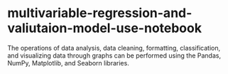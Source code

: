 # multivariable-regression-and-valiutaion-model-use-notebook
The operations of data analysis, data cleaning, formatting, classification, and visualizing data through graphs can be performed using the Pandas, NumPy, Matplotlib, and Seaborn libraries.
